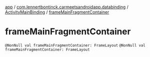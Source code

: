 [app](../../index.md) / [com.lennertbontinck.carmeetsandroidapp.databinding](../index.md) / [ActivityMainBinding](index.md) / [frameMainFragmentContainer](./frame-main-fragment-container.md)

# frameMainFragmentContainer

`@NonNull val frameMainFragmentContainer: FrameLayout`
`@NonNull val frameMainFragmentContainer: FrameLayout`